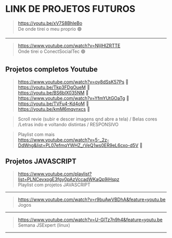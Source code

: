 # LINK DE PROJETOS FUTUROS 

>https://youtu.be/xV7S8BhIeBo <br>
>De onde tirei o meu proprio 🟢

<HR>
  
>https://www.youtube.com/watch?v=NljIHlZRTTE <br>
>Onde tirei o ConectSocialTec 🟢

## Projetos completos Youtube
  
>https://www.youtube.com/watch?v=oy8dSsK57Ps 🔴<br>
>https://youtu.be/Tkp3FDgOueM 🔴<br>
>https://youtu.be/BS6blX035NM 🔴<br>
>https://www.youtube.com/watch?v=YfmYUtGOaTg 🔴<br>
>https://youtu.be/TVFu4-Kd4oM 🔴<br>
>https://youtu.be/kmM6mqvnxcs 🔴<br> 
  
>Scroll revie (subir e descer imagens qnd abre a tela) / Belas cores /Letras indo e voltando distintas / RESPONSIVO <br>

>Playlist com mais <br>
>https://www.youtube.com/watch?v=5-_2z-DdWng&list=PL07efmqYWHZ_rVeQ1ws0ER9eL6cxo-d5V 🔴
  
## Projetos JAVASCRIPT
  
>https://www.youtube.com/playlist?list=PLNCevxogE3fgy0pAzVccadWKaQp9iHspz <br>
>Playlist com projetos JAVASCRIPT

<hr>
  
>https://www.youtube.com/watch?v=r9buAwVBDhA&feature=youtu.be <br>
>Jogos 
  
<hr>
  
>https://www.youtube.com/watch?v=U-GlTz7n9h4&feature=youtu.be <br>
>Semana JSExpert (linux)
  
<hr>
